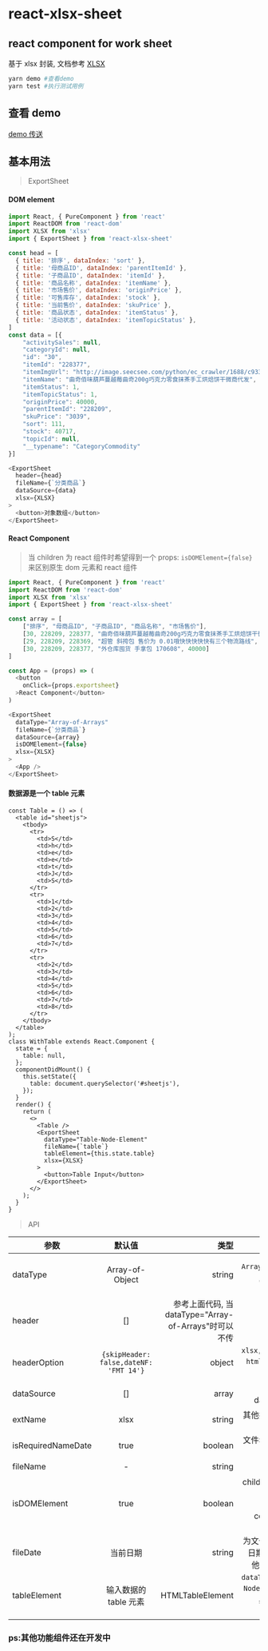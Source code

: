 # react-xlsx-sheet

## react component for work sheet

基于 xlsx 封装, 文档参考 <a href="https://github.com/SheetJS/js-xlsx/">XLSX</a>

```bash
yarn demo #查看demo
yarn test #执行测试用例
```

## 查看 demo

<a href="https://sex-squirrel.github.io/react-xlsx-sheet/demo/dist/">demo 传送</a>

## 基本用法

> ExportSheet

#### DOM element

```js
import React, { PureComponent } from 'react'
import ReactDOM from 'react-dom'
import XLSX from 'xlsx'
import { ExportSheet } from 'react-xlsx-sheet'

const head = [
  { title: '排序', dataIndex: 'sort' },
  { title: '母商品ID', dataIndex: 'parentItemId' },
  { title: '子商品ID', dataIndex: 'itemId' },
  { title: '商品名称', dataIndex: 'itemName' },
  { title: '市场售价', dataIndex: 'originPrice' },
  { title: '可售库存', dataIndex: 'stock' },
  { title: '当前售价', dataIndex: 'skuPrice' },
  { title: '商品状态', dataIndex: 'itemStatus' },
  { title: '活动状态', dataIndex: 'itemTopicStatus' },
]
const data = [{
    "activitySales": null,
    "categoryId": null,
    "id": "30",
    "itemId": "228377",
    "itemImgUrl": "http://image.seecsee.com/python/ec_crawler/1688/c93345294ffea88c27cb9e2add3c26d9.jpeg",
    "itemName": "曲奇佰味葫芦蔓越莓曲奇200g巧克力零食抹茶手工烘焙饼干微商代发",
    "itemStatus": 1,
    "itemTopicStatus": 1,
    "originPrice": 40000,
    "parentItemId": "228209",
    "skuPrice": "3039",
    "sort": 111,
    "stock": 40717,
    "topicId": null,
    "__typename": "CategoryCommodity"
}]

<ExportSheet
  header={head}
  fileName={`分类商品`}
  dataSource={data}
  xlsx={XLSX}
>
  <button>对象数组</button>
</ExportSheet>

```

#### React Component

> 当 children 为 react 组件时希望得到一个 props: `isDOMElement={false}` 来区别原生 dom 元素和 react 组件

```js
import React, { PureComponent } from 'react'
import ReactDOM from 'react-dom'
import XLSX from 'xlsx'
import { ExportSheet } from 'react-xlsx-sheet'

const array = [
    ["排序", "母商品ID", "子商品ID", "商品名称", "市场售价"],
    [30, 228209, 228377, "曲奇佰味葫芦蔓越莓曲奇200g巧克力零食抹茶手工烘焙饼干微商代发", 40000],
    [29, 228209, 228369, "超管 斜挎包 售价为 0.01哦快快快快快有三个物流路线", 40000],
    [30, 228209, 228377, "外仓库囤货 手拿包 170608", 40000]
]

const App = (props) => (
  <button
    onClick={props.exportsheet}
  >React Component</button>
)

<ExportSheet
  dataType="Array-of-Arrays"
  fileName={`分类商品`}
  dataSource={array}
  isDOMElement={false}
  xlsx={XLSX}
>
  <App />
</ExportSheet>

```

#### 数据源是一个 table 元素

```tsx
const Table = () => (
  <table id="sheetjs">
    <tbody>
      <tr>
        <td>S</td>
        <td>h</td>
        <td>e</td>
        <td>e</td>
        <td>t</td>
        <td>J</td>
        <td>S</td>
      </tr>
      <tr>
        <td>1</td>
        <td>2</td>
        <td>3</td>
        <td>4</td>
        <td>5</td>
        <td>6</td>
        <td>7</td>
      </tr>
      <tr>
        <td>2</td>
        <td>3</td>
        <td>4</td>
        <td>5</td>
        <td>6</td>
        <td>7</td>
        <td>8</td>
      </tr>
    </tbody>
  </table>
);
class WithTable extends React.Component {
  state = {
    table: null,
  };
  componentDidMount() {
    this.setState({
      table: document.querySelector('#sheetjs'),
    });
  }
  render() {
    return (
      <>
        <Table />
        <ExportSheet
          dataType="Table-Node-Element"
          fileName={`table`}
          tableElement={this.state.table}
          xlsx={XLSX}
        >
          <button>Table Input</button>
        </ExportSheet>
      </>
    );
  }
}
```

> API

| 参数               |                 默认值                 |                                                  类型 |                                                                                         描述 |
| ------------------ | :------------------------------------: | ----------------------------------------------------: | -------------------------------------------------------------------------------------------: |
| dataType           |            Array-of-Object             |                                                string |                               `['Array-of-Arrays', 'Array-of-Object', 'Table-Node-Element']` |
| header             |                   []                   | 参考上面代码, 当 dataType="Array-of-Arrays"时可以不传 |                                                                                            - |
| headerOption       | `{skipHeader: false,dateNF: 'FMT 14'}` |                                                object | `xlsx, xlsm, txt, html, ods`更多请参考<a href="https://github.com/SheetJS/js-xlsx/">XLSX</a> |
| dataSource         |                   []                   |                                                 array |                                                                     具体值根据 dataType 描述 |
| extName            |                  xlsx                  |                                                string |                                                                        其他扩展名请参考 xlsx |
| isRequiredNameDate |                  true                  |                                               boolean |                                                                       文件名是否带有当前日期 |
| fileName           |                   -                    |                                                string |                                                                                       文件名 |
| isDOMElement       |                  true                  |                                               boolean |                                     children 是否是基本 dom 元素(react component 为 `false`) |
| fileDate           |                当前日期                |                                                string |                                               为文件名指定一个日期(也可以是其他值), 建议默认 |
| tableElement       |         输入数据的 table 元素          |                                      HTMLTableElement |                                    `dataType="Table-Node-Element"` 时必须提供一个 table 元素 |

### ps:其他功能组件还在开发中
